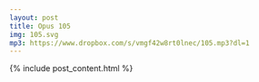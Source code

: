 ```yaml
---
layout: post
title: Opus 105
img: 105.svg
mp3: https://www.dropbox.com/s/vmgf42w8rt0lnec/105.mp3?dl=1
---
```


{% include post_content.html %}
